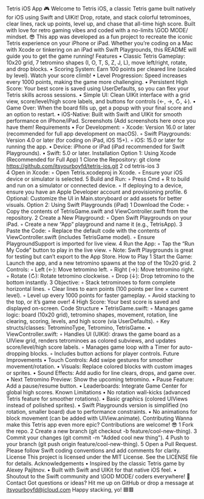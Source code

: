 
Tetris iOS App 🎮
Welcome to Tetris iOS, a classic Tetris game built natively for iOS using Swift and UIKit! Drop, rotate, and stack colorful tetrominoes, clear lines, rack up points, level up, and chase that all-time high score. Built with love for retro gaming vibes and coded with a no-limits \GOD MODE/ mindset. 😎
This app was developed as a fun project to recreate the iconic Tetris experience on your iPhone or iPad. Whether you’re coding on a Mac with Xcode or tinkering on an iPad with Swift Playgrounds, this README will guide you to get the game running!
Features
	•	Classic Tetris Gameplay: 10x20 grid, 7 tetromino shapes (I, O, T, S, Z, J, L), move left/right, rotate, and drop blocks.
	•	Scoring System: Earn 100 points per cleared line (scaled by level). Watch your score climb!
	•	Level Progression: Speed increases every 1000 points, making the game more challenging.
	•	Persistent High Score: Your best score is saved using UserDefaults, so you can flex your Tetris skills across sessions.
	•	Simple UI: Clean UIKit interface with a grid view, score/level/high score labels, and buttons for controls (←, →, ↻, ↓).
	•	Game Over: When the board fills up, get a popup with your final score and an option to restart.
	•	iOS-Native: Built with Swift and UIKit for smooth performance on iPhone/iPad.
Screenshots
(Add screenshots here once you have them! 
Requirements
	•	For Development:
	◦	Xcode: Version 16.0 or later (recommended for full app development on macOS).
	◦	Swift Playgrounds: Version 4.0 or later (for coding on iPad, iOS 15+).
	◦	iOS: 15.0 or later for running the app.
	•	Device: iPhone or iPad (iPad recommended for Swift Playgrounds).
	•	Swift: 5.0 or later.
Installation
Option 1: Using Xcode (Recommended for Full App)
	1	Clone the Repository: git clone https://github.com/itsyourboyfd/tetris-ios.git
	2	cd tetris-ios
	3	
	4	Open in Xcode:
	◦	Open Tetris.xcodeproj in Xcode.
	◦	Ensure your iOS device or simulator is selected.
	5	Build and Run:
	◦	Press Cmd + R to build and run on a simulator or connected device.
	◦	If deploying to a device, ensure you have an Apple Developer account and provisioning profile.
	6	Optional: Customize the UI in Main.storyboard or add assets for better visuals.
Option 2: Using Swift Playgrounds (iPad)
	1	Download the Code:
	◦	Copy the contents of TetrisGame.swift and ViewController.swift from the repository.
	2	Create a New Playground:
	◦	Open Swift Playgrounds on your iPad.
	◦	Create a new “App” playground and name it (e.g., TetrisApp).
	3	Paste the Code:
	◦	Replace the default code with the contents of ViewController.swift (includes TetrisGame model).
	◦	Ensure PlaygroundSupport is imported for live view.
	4	Run the App:
	◦	Tap the “Run My Code” button to play in the live view.
	◦	Note: Swift Playgrounds is great for testing but can’t export to the App Store.
How to Play
	1	Start the Game: Launch the app, and a new tetromino spawns at the top of the 10x20 grid.
	2	Controls:
	◦	Left (←): Move tetromino left.
	◦	Right (→): Move tetromino right.
	◦	Rotate (↻): Rotate tetromino clockwise.
	◦	Drop (↓): Drop tetromino to the bottom instantly.
	3	Objective:
	◦	Stack tetrominoes to form complete horizontal lines.
	◦	Clear lines to earn points (100 points per line × current level).
	◦	Level up every 1000 points for faster gameplay.
	◦	Avoid stacking to the top, or it’s game over!
	4	High Score: Your best score is saved and displayed on-screen.
Code Structure
	•	TetrisGame.swift:
	◦	Manages game logic: board (10x20 grid), tetromino shapes, movement, rotation, line clearing, scoring, levels, and high score (via UserDefaults).
	◦	Key structs/classes: TetrominoType, Tetromino, TetrisGame.
	•	ViewController.swift:
	◦	Handles UI (UIKit): draws the game board as a UIView grid, renders tetrominoes as colored subviews, and updates score/level/high score labels.
	◦	Manages game loop with a Timer for auto-dropping blocks.
	◦	Includes button actions for player controls.
Future Improvements
	•	Touch Controls: Add swipe gestures for smoother movement/rotation.
	•	Visuals: Replace colored blocks with custom images or sprites.
	•	Sound Effects: Add audio for line clears, drops, and game over.
	•	Next Tetromino Preview: Show the upcoming tetromino.
	•	Pause Feature: Add a pause/resume button.
	•	Leaderboards: Integrate Game Center for global high scores.
Known Limitations
	•	No rotation wall-kicks (advanced Tetris feature for smoother rotations).
	•	Basic graphics (colored UIViews instead of polished sprites).
	•	Swift Playgrounds version is simplified (no rotation, smaller board) due to performance constraints.
	•	No animations for block movement (can be added with UIView.animate).
Contributing
Wanna make this Tetris app even more epic? Contributions are welcome! 😎
	1	Fork the repo.
	2	Create a new branch (git checkout -b feature/cool-new-thing).
	3	Commit your changes (git commit -m "Added cool new thing").
	4	Push to your branch (git push origin feature/cool-new-thing).
	5	Open a Pull Request.
Please follow Swift coding conventions and add comments for clarity.
License
This project is licensed under the MIT License. See the LICENSE file for details.
Acknowledgements
	•	Inspired by the classic Tetris game by Alexey Pajitnov.
	•	Built with Swift and UIKit for that native iOS feel.
	•	Shoutout to the Swift community and \GOD MODE/ coders everywhere! 🚀
Contact
Got questions or ideas? Hit me up on GitHub or drop a message at itsyourboyfd@icloud.com
Happy stacking, yo! 🟦🟥

